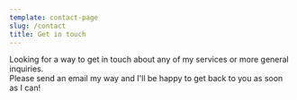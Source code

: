```yaml
---
template: contact-page
slug: /contact
title: Get in touch
---
```

Looking for a way to get in touch about any of my services or more general inquiries.  
Please send an email my way and I'll be happy to get back to you as soon as I can!